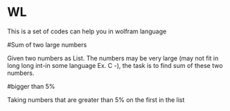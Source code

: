 # WL

This is a set of codes can help you in wolfram language


#Sum of two large numbers

Given two numbers as List. The numbers may be very large (may not fit in long long int-in some language Ex. C -), the task is to find sum of these two numbers.


#bigger than 5%

Taking numbers that are greater than 5% on the first in the list
